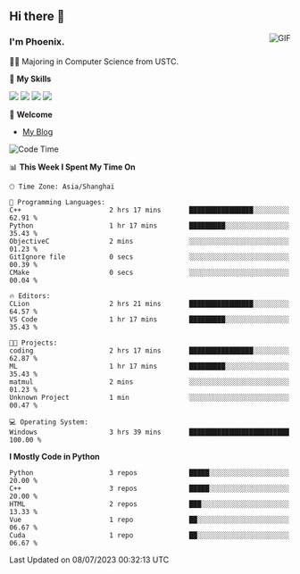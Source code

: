 ## Hi there 👋
<img align="right" alt="GIF" src="https://raw.githubusercontent.com/JoeyBling/JoeyBling/master/pic/pusheencode.gif" />

### I'm Phoenix.

👨‍🎓 Majoring in Computer Science from USTC.

🌟 **My Skills**

![](https://img.shields.io/badge/-Python-3e74a2?style=flat-square&logo=Python&logoColor=fff)
![](https://img.shields.io/badge/-C++-9f62a5?style=flat&logo=cplusplus&logoColor=white)
![](https://img.shields.io/badge/-Linux-185886?style=flat-square&logo=Linux&logoColor=fff)
![](https://img.shields.io/badge/-Rust-ff4136?style=flat-square&logo=Rust&logoColor=fff)

💬 **Welcome**

- [My Blog](https://ysy-phoenix.github.io/)

<!--START_SECTION:waka-->
![Code Time](http://img.shields.io/badge/Code%20Time-272%20hrs%2048%20mins-blue)

📊 **This Week I Spent My Time On** 

```text
🕑︎ Time Zone: Asia/Shanghai

💬 Programming Languages: 
C++                      2 hrs 17 mins       ████████████████░░░░░░░░░   62.91 % 
Python                   1 hr 17 mins        █████████░░░░░░░░░░░░░░░░   35.43 % 
ObjectiveC               2 mins              ░░░░░░░░░░░░░░░░░░░░░░░░░   01.23 % 
GitIgnore file           0 secs              ░░░░░░░░░░░░░░░░░░░░░░░░░   00.39 % 
CMake                    0 secs              ░░░░░░░░░░░░░░░░░░░░░░░░░   00.04 % 

🔥 Editors: 
CLion                    2 hrs 21 mins       ████████████████░░░░░░░░░   64.57 % 
VS Code                  1 hr 17 mins        █████████░░░░░░░░░░░░░░░░   35.43 % 

🐱‍💻 Projects: 
coding                   2 hrs 17 mins       ████████████████░░░░░░░░░   62.87 % 
ML                       1 hr 17 mins        █████████░░░░░░░░░░░░░░░░   35.43 % 
matmul                   2 mins              ░░░░░░░░░░░░░░░░░░░░░░░░░   01.23 % 
Unknown Project          1 min               ░░░░░░░░░░░░░░░░░░░░░░░░░   00.47 % 

💻 Operating System: 
Windows                  3 hrs 39 mins       █████████████████████████   100.00 % 
```

**I Mostly Code in Python** 

```text
Python                   3 repos             █████░░░░░░░░░░░░░░░░░░░░   20.00 % 
C++                      3 repos             █████░░░░░░░░░░░░░░░░░░░░   20.00 % 
HTML                     2 repos             ███░░░░░░░░░░░░░░░░░░░░░░   13.33 % 
Vue                      1 repo              ██░░░░░░░░░░░░░░░░░░░░░░░   06.67 % 
Cuda                     1 repo              ██░░░░░░░░░░░░░░░░░░░░░░░   06.67 % 
```




 Last Updated on 08/07/2023 00:32:13 UTC
<!--END_SECTION:waka-->

<!--
**ysy-phoenix/ysy-phoenix** is a ✨ _special_ ✨ repository because its `README.md` (this file) appears on your GitHub profile.

Here are some ideas to get you started:

- 🔭 I’m currently working on ...
- 🌱 I’m currently learning ...
- 👯 I’m looking to collaborate on ...
- 🤔 I’m looking for help with ...
- 💬 Ask me about ...
- 📫 How to reach me: ...
- 😄 Pronouns: ...
- ⚡ Fun fact: ...
-->
